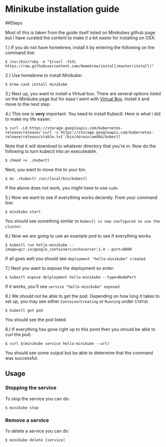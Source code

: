 # Minikube installation guide

##Steps

Most of this is taken from the guide itself listed on Minikubes github page but I have curated the content to make it a bit easier for installing on OSX.

1.) If you do not have homebrew, install it by entering the following on the command line:

```
$ /usr/bin/ruby -e "$(curl -fsSL https://raw.githubusercontent.com/Homebrew/install/master/install)"
```

2.) Use homebrew to install Minikube:

```
$ brew cask install minikube
```

3.) Next up, you want to install a Virtual box. There are several options listed on the Minikube page but for ease I went with [Virtual Box](https://www.virtualbox.org/wiki/Downloads). Install it and move to the next step.

4.) This one is **very** important. You need to install Kubectl. Here is what I did to make my life easier:

```
$ curl -LO https://storage.googleapis.com/kubernetes-release/release/`curl -s https://storage.googleapis.com/kubernetes-release/release/stable.txt`/bin/darwin/amd64/kubectl
```

Note that it will download to whatever directory that you're in. Now do the following to turn kubectl into an executeable.

```
$ chmod +x ./kubectl
```

Next, you want to move this to your bin.

```
$ mv ./kubectl /usr/local/bin/kubectl
```

If the above does not work, you might have to use `sudo`.

5.) Now we want to see if everything works decently. From your command line:

```
$ minikube start
```

You should see something similar to `Kubectl is now configured to use the cluster`.

6.) Now we are going to use an example pod to see if everything works.

```
$ kubectl run hello-minikube --image=gcr.io/google_containers/echoserver:1.4 --port=8080
```

If all goes well you should see `deployment "hello-minikube" created`

7.) Next you want to expose the deployment so enter:

```
$ kubectl expose delployment hello-minikube --type=NodePort
```

If it works, you'll see `service "hello-minikube" exposed`

8.) We should not be able to get the pod. Depending on how long it takes to set up, you may see either `ContainerCreating` or `Running` under `STATUS`

```
$ kubectl get pod
```

You should see the pod listed.

8.) If everything has gone right up to this point then you should be able to curl the pod:

```
$ curl $(minikube service hello-minikube --url)
```
You should see some output but be able to determine that the command was successful.

## Usage

### Stopping the service

To stop the service you can do:

```
$ minikube stop
```

### Remove a service

To delete a service you can do:

```
$ minikube delete [service]
```

